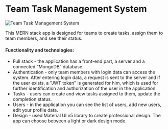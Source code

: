 # Team Task Management System

![Team Task Management System](http://food.internetiniusvetainiukurimas.lt/github_readme_photo/portfolio9.jpg "Team Task Management System")

This MERN stack app is designed for teams to create tasks, assign them to team members, and see their status.

#### Functionality and technologies:

- Full stack - the application has a front-end part, a server and a connected “MongoDB” database.
- Authentication - only team members with login data can access the system. After entering login data, a request is sent to the server and if the user exists, a "JWT token" is generated for him, which is used for further identification and authorization of the user in the application.
- Tasks - users can create and view tasks assigned to them, update the completion status.
- Users - in the application you can see the list of users, add new users, edit your profile data.
- Design - used Material UI v5 library to create professional design. The app can choose between a light or dark design mode.
